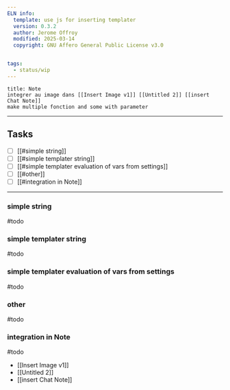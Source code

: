 ```yaml
---
ELN info:
  template: use js for inserting templater
  version: 0.3.2
  author: Jerome Offroy
  modified: 2025-03-14
  copyright: GNU Affero General Public License v3.0


tags:
  - status/wip
---
```


````ad-note
title: Note
integrer au image dans [[Insert Image v1]] [[Untitled 2]] [[insert Chat Note]]
make multiple fonction and some with parameter 
````

---
## Tasks
- [ ] [[#simple string]] 
- [ ] [[#simple templater string]]
- [ ] [[#simple templater evaluation of vars from settings]]
- [ ] [[#other]]
- [ ] [[#integration in Note]]
---



### simple string
#todo


### simple templater string
#todo


### simple templater evaluation of vars from settings
#todo


### other
#todo


### integration in Note
#todo
- [[Insert Image v1]]
- [[Untitled 2]]
- [[insert Chat Note]]

